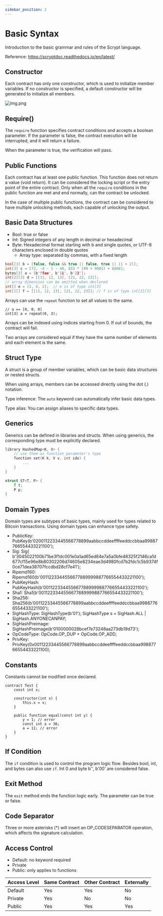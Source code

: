 ```yaml
---
sidebar_position: 2
---
```


# Basic Syntax

Introduction to the basic grammar and rules of the Scrypt language.

Reference: https://scryptdoc.readthedocs.io/en/latest/

## Constructor

Each contract has only one constructor, which is used to initialize member variables. If no constructor is specified, a
default constructor will be generated to initialize all members.

![img.png](/img/scrypt-constructor.png)

## Require()

The `require` function specifies contract conditions and accepts a boolean parameter. If the parameter is false, the
contract execution will be interrupted, and it will return a failure.

When the parameter is true, the verification will pass.

## Public Functions

Each contract has at least one public function. This function does not return a value (void return). It can be
considered the locking script or the entry point of the entire contract. Only when all the `require` conditions in the
public function are met and end normally, can the contract be unlocked.

In the case of multiple public functions, the contract can be considered to have multiple unlocking methods, each
capable of unlocking the output.

## Basic Data Structures

- Bool: true or false
- Int: Signed integers of any length in decimal or hexadecimal
- Byte: Hexadecimal format starting with b and single quotes, or UTF-8 characters enclosed in double quotes
    - Array type: separated by commas, with a fixed length

```c
bool[3] b = [false, false && true || false, true || (1 > 2)];
int[3] c = [72, -4 - 1 - 40, 833 * (99 + 9901) + 8888];
bytes[3] a = [b'ffee', b'11', b'22'];
int[2][3] d = [[11, 12, 13], [21, 22, 23]];
// array dimension can be omitted when declared
int[] e = [1, 4, 2];  // e is of type int[3]
int[][] f = [[11, 12, 13], [21, 22, 23]]; // f is of type int[2][3]
```

Arrays can use the `repeat` function to set all values to the same.

```text
// a == [0, 0, 0]
int[3] a = repeat(0, 3);
```

Arrays can be indexed using indices starting from 0. If out of bounds, the contract will fail.

Two arrays are considered equal if they have the same number of elements and each element is the same.

## Struct Type

A struct is a group of member variables, which can be basic data structures or nested structs.

When using arrays, members can be accessed directly using the dot (.) notation.

Type inference: The `auto` keyword can automatically infer basic data types.

Type alias: You can assign aliases to specific data types.

## Generics

Generics can be defined in libraries and structs. When using generics, the corresponding type must be explicitly
declared.

```c
library HashedMap<K, V> {
    // use them as function parameter's type
    function set(K k, V v, int idx) {
        ...
    }
}

struct ST<T, P> {
    T t;
    P p;
}
```

## Domain Types

Domain types are subtypes of basic types, mainly used for types related to Bitcoin transactions. Using domain types can
enhance type safety.

- PublicKey: PubKey(b'0200112233445566778899aabbccddeeffffeeddccbbaa99887766554433221100');
- Sig: Sig(
  b'3045022100b71be3f1dc001e0a1ad65ed84e7a5a0bfe48325f2146ca1d677cf15e96e8b80302206d74605e8234eae3d4980fcd7b2fdc1c5b9374f0ce71dea38707fccdbd28cf7e41');
- Ripemd160: Ripemd160(b'0011223344556677889999887766554433221100');
- PubKeyHash: PubKeyHash(b'0011223344556677889999887766554433221100');
- Sha1: Sha1(b'0011223344556677889999887766554433221100');
- Sha256: Sha256(b'00112233445566778899aabbccddeeffffeeddccbbaa99887766554433221100');
- SigHashType: SigHashType(b'01'); SigHashType s = SigHash.ALL | SigHash.ANYONECANPAY;
- SigHashPreimage: SigHashPreimage(b'0100000028bcef7e73248aa273db19d73');
- OpCodeType: OpCode.OP_DUP + OpCode.OP_ADD;
- PrivKey: PrivKey(0x00112233445566778899aabbccddeeffffeeddccbbaa99887766554433221100);

## Constants

Constants cannot be modified once declared.

```text
contract Test { 
    const int x;
    
    constructor(int x) {
        this.x = x;
    }
    
    public function equal(const int y) {
        y = 1; // error
        const int a = 36;
        a = 11; // error
    }
}
```

## If Condition

The `if` condition is used to control the program logic flow. Besides bool, int, and bytes can also use `if`. Int 0 and
byte b'', b'00' are considered false.

## Exit Method

The `exit` method ends the function logic early. The parameter can be true or false.

## Code Separator

Three or more asterisks (*) will insert an OP_CODESEPARATOR operation, which affects the signature calculation.

## Access Control

- Default: no keyword required
- Private
- Public: only applies to functions

| Access Level | Same Contract | Other Contract | Externally |
|--------------|---------------|----------------|------------|
| Default      | Yes           | Yes            | No         |
| Private      | Yes           | No             | No         |
| Public       | Yes           | Yes            | Yes        |
